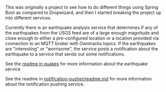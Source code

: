 This was originally a project to see how to do different things using Spring Boot as compared to Dropwizard, and then I started breaking the project up into different services.

Currently there is an earthquake analysis service that determines if any of the earthquakes from the USGS feed are of a large enough magnitude and close enough to either a pre-configured location or a location provided via connection to an MQTT broker with Owntracks topics. If the earthquakes are "interesting" or "worrisome", the service posts a notification about the earthquake to a service that sends out some notifications.

See the [readme in quakes](quakes/README.md) for more information about the earthquake service

See the readme in [notification-pusher/readme.md](notification-pusher/README.md) for more information about the notification pushing service.
